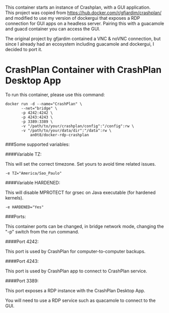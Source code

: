 
This container starts an instance of Crashplan, with a GUI application.  
This project was copied from https://hub.docker.com/r/gfjardim/crashplan/ and modified to use my version of dockergui that exposes a RDP connection for GUI apps on a headless server.  Pairing this with a guacamole and guacd container you can access the GUI.

The original project by gfjardim contained a VNC & noVNC connection, but since I already had an ecosystem including guacamole and dockergui, I decided to port it.

# CrashPlan Container with CrashPlan Desktop App

To run this container, please use this command:


    docker run -d --name="CrashPlan" \
           --net="bridge" \
           -p 4242:4242 \
           -p 4243:4243 \
           -p 3389:3389 \
           -v "/path/to/your/crashplan/config":"/config":rw \
           -v "/path/to/your/data/dir":"/data":rw \
               an0t8/docker-rdp-crashplan

###Some supported variables:

####Variable TZ: 

This will set the correct timezone. Set yours to avoid time related issues.

```
-e TZ="America/Sao_Paulo"
```

####Variable HARDENED:

This will disable MPROTECT for grsec on Java executable (for hardened kernels).

```
-e HARDENED="Yes"
```

###Ports:

This container ports can be changed, in bridge network mode, changing the "-p" switch from the run command.

####Port 4242:

This port is used by CrashPlan for computer-to-computer backups.

####Port 4243:

This port is used by CrashPlan app to connect to CrashPlan service.

####Port 3389:

This port exposes a RDP instance with the CrashPlan Desktop App. 


You will need to use a RDP service such as quacamole to connect to the GUI.
